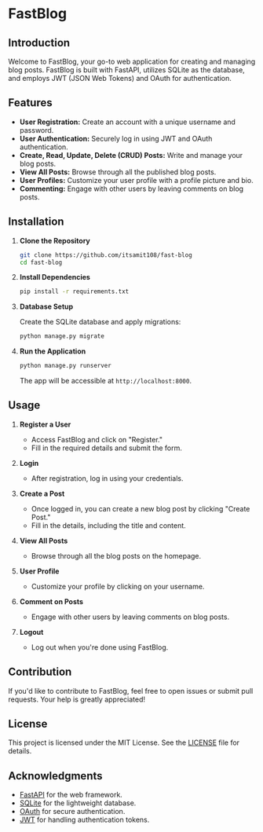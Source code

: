 # FastBlog

## Introduction

Welcome to FastBlog, your go-to web application for creating and managing blog posts. FastBlog is built with FastAPI, utilizes SQLite as the database, and employs JWT (JSON Web Tokens) and OAuth for authentication.

## Features

- **User Registration:** Create an account with a unique username and password.
- **User Authentication:** Securely log in using JWT and OAuth authentication.
- **Create, Read, Update, Delete (CRUD) Posts:** Write and manage your blog posts.
- **View All Posts:** Browse through all the published blog posts.
- **User Profiles:** Customize your user profile with a profile picture and bio.
- **Commenting:** Engage with other users by leaving comments on blog posts.

## Installation

1. **Clone the Repository**

   ```bash
   git clone https://github.com/itsamit108/fast-blog
   cd fast-blog
   ```

2. **Install Dependencies**

   ```bash
   pip install -r requirements.txt
   ```

3. **Database Setup**

   Create the SQLite database and apply migrations:

   ```bash
   python manage.py migrate
   ```

4. **Run the Application**

   ```bash
   python manage.py runserver
   ```

   The app will be accessible at `http://localhost:8000`.

## Usage

1. **Register a User**

   - Access FastBlog and click on "Register."
   - Fill in the required details and submit the form.

2. **Login**

   - After registration, log in using your credentials.

3. **Create a Post**

   - Once logged in, you can create a new blog post by clicking "Create Post."
   - Fill in the details, including the title and content.

4. **View All Posts**

   - Browse through all the blog posts on the homepage.

5. **User Profile**

   - Customize your profile by clicking on your username.

6. **Comment on Posts**

   - Engage with other users by leaving comments on blog posts.

7. **Logout**

   - Log out when you're done using FastBlog.

## Contribution

If you'd like to contribute to FastBlog, feel free to open issues or submit pull requests. Your help is greatly appreciated!

## License

This project is licensed under the MIT License. See the [LICENSE](LICENSE) file for details.

## Acknowledgments

- [FastAPI](https://fastapi.tiangolo.com/) for the web framework.
- [SQLite](https://www.sqlite.org/) for the lightweight database.
- [OAuth](https://oauth.net/) for secure authentication.
- [JWT](https://jwt.io/) for handling authentication tokens.
